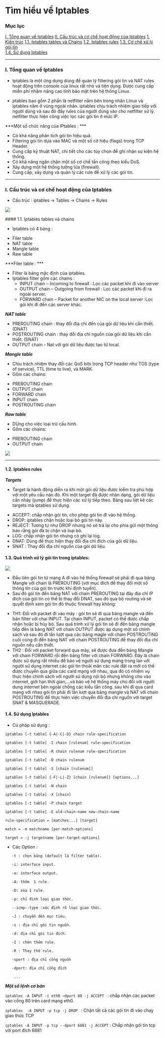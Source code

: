 # Tìm hiểu về Iptables
### Mục lục


[I. Tổng quan về Iptables](#about-iptables)
[II. Cấu trúc và cơ chế hoạt động của Iptables](#cautruc-iptables)
  [1. Kiến trúc](#kien-truc)
  [1.1. Iptables tables và Chains](#iptables-chains)
  [1.2. Iptables rules](#iptables-rules)
  [1.3. Cơ chế xử lý gói tin](#co-che-iptables)  
  [1.4. Sử dụng Iptables](#using-iptables)
  
---
  
### <a name="about-iptables"></a> I. Tổng quan về Iptables

- Iptables là một ứng dụng dùng để quản lý filtering gói tin và NAT rules hoạt động trên console của linux rất nhỏ và tiện dụng. Được cung cấp miễn phí nhằm nâng cao tính bảo mật trên hệ thống Linux.

- ptables bao gồm 2 phần là netfilter nằm bên trong nhân Linux và iptables nằm ở vùng ngoài nhân. iptables chịu trách nhiệm giao tiếp với người dùng và sau đó đẩy rules của người dùng vào cho netfilter xử lý. netfilter thực hiện công việc lọc các gói tin ở mức IP. 

***Một số chức năng của IPtables : ***

- Có khả năng phân tích gói tin hiệu quả.
- Filtering gói tin dựa vào MAC và một số cờ hiệu (flags) trong TCP Header.
- Cung cấp kỹ thuật NAT, chi tiết cho các tùy chọn để ghi nhận sự kiện hệ thống.
- Có khả năng ngăn chặn một số cơ chế tấn công theo kiểu DoS.
- Xây dựng một hệ thống tường lửa (firewall).
- Cung cấp, xây dựng và quản lý các rule để xử lý các gói tin.

---

### <a name="cautruc-iptables"></a> I. Cấu trúc và cơ chế hoạt động của Iptables
  
 - Cấu trúc  : iptables -> Tables -> Chains -> Rules 
 
 ![](images/structure.png)
  
####<a name="iptables-chains"></a> 1.1. Iptables tables và chains

- Iptables có 4 bảng :
<ul>
<li>Filer table</li>
<li>NAT table</li>
<li>Mangle table</li>
<li>Raw table</li>
</ul>

***Filer table : ***
- Filter là bảng mặc định của iptables. 
- Iptables filter gồm các chains :
    + INPUT chain – Incoming to firewall : Lọc các packet khi đi vào server
    + OUTPUT chain – Outgoing from firewall : Lọc các packet khi đi ra ngoài server.  
    + FORWARD chain – Packet for another NIC on the local server :Lọc gói khi đi đến các server khác.
    
***NAT table***
- PREROUTING chain :  thay đổi địa chỉ đến của gói dữ liệu khi cần thiết.(DNAT)
- POSTROUTING chain :  thay đổi địa chỉ nguồn của gói dữ liệu khi cần thiết. (SNAT)
- OUTPUT chain - Nat với gói dữ liệu được tạo từ local.

***Mangle table***
- Chịu trách nhiệm thay đổi các QoS bits trong TCP header như TOS (type of service), TTL (time to live), và MARK.
- Gồm các chains:
+ PREROUTING chain
+ OUTPUT chain
+ FORWARD chain
+ INPUT chain
+ POSTROUTING chain

***Raw table***
- DÙng cho việc loại trừ cấu hình.
- Gồm các chains:
+ PREROUTING chain
+ OUTPUT chain

![](images/iptables-filter-nat-mangle-tables.png)

---

#### <a name="iptables-chains"></a> 1.2. Iptables rules

***Targets***

- Target là hành động diễn ra khi một gói dữ liệu được kiểm tra phù hợp với một yêu cầu nào đó. Khi một target đã được nhận dạng, gói dữ liệu cần nhảy (jump) để thực hiện các xử lý tiếp theo. Bảng sau liệt kê các targets mà iptables sử dụng.
+ ACCEPT: chấp nhận gói tin, cho phép gói tin đi vào hệ thống.
+ DROP: iptables chặn hoặc loại bỏ gói tin này.
+ REJECT: Tương tự như DROP nhưng nó sẽ trả lại cho phía gửi một thông báo rằng gói đã bị chặn và loại bỏ.
+ LOG: chấp nhận gói tin nhưng có ghi lại log.
+ DNAT: Dùng để thực hiện thay đổi địa chỉ đích của gói dữ liệu.
+ SNAT : Thay đổi địa chỉ nguồn của gói dữ liệu.

#### <a name="iptables-chains"></a> 1.3. Quá trình xử lý gói tin trong iptables:

 ![](images/iptables-process.png)

- Đầu tiên gói tin từ mạng A đi vào hệ thống firewall sẽ phải đi qua bảng Mangle với chain là PREROUTING (với mục đích để thay đổi một số thông tin của gói tin trước khi định tuyến).
- Sau đó gói tin đến bảng NAT với chain PREROUTING tại đây địa chỉ IP đích của gói tin có thể bị thay đổi DNAT, sau đó qua bộ routing và sẽ quyết định xem gói tin đó thuộc firewall hay không:

<ul>
<li> TH1:  Đối với packet đi vào máy : gói tin sẽ đi qua bảng mangle và đến bản filter với chai INPUT. Tại chain INPUT, packet có thể được chấp nhận hoặc bị hủy bỏ. Sau quá trình xử lý gói tin sẽ đi đến bảng mangle tiếp đến là bảng NAT với chain OUTPUT được áp dụng một số chính sách và sau đó đi lần lượt qua các bảng magle với chain POSTROUTING cuối cùng đi đến bảng NAT với chain POSTROUTING để thay đổi địa chỉ nguồn nếu cần thiết.
 </li>
 <li>  TH2  : Đối với packet forward qua máy, sẽ được đưa đến bảng Mangle với chain FORWARD rồi đến bảng filter với chain FORWARD. Đây là chain được sử dụng rất nhiều để bảo vệ người sử dụng mang trong lan với người sử dụng internet các gói tin thoải mãn các rule đặt ra mới có thể được chuyển qua giữa các card mạng với nhau, qua đó có nhiệm vụ thực hiện chính sách với người sử dụng nội bộ nhưng không cho vào internet, giới hạn thời gian,...và bảo vệ hệ thống máy chủ đối với người dung internet bên ngoài chống các kiểu tấn công. sau khi đi qua card mạng với nhau gói tin phải đi lần lượt qua bảng mangle và NAT với chain POSTROUTING để thực hiên việc chuyển đổi địa chỉ nguồn với target SNAT & MASQUERADE.
 
</li>
  </ul>
  
#### <a name="using-iptables"></a>1.4. Sử dụng Iptables
  
  - Cú pháp sử dụng :
```
iptables [-t table] {-A|-C|-D} chain rule-specification

iptables [-t table] -I chain [rulenum] rule-specification

iptables [-t table] -R chain rulenum rule-specification

iptables [-t table] -D chain rulenum

iptables [-t table] -S [chain [rulenum]]

iptables [-t table] {-F|-L|-Z} [chain [rulenum]] [options...]

iptables [-t table] -N chain

iptables [-t table] -X [chain]

iptables [-t table] -P chain target

iptables [-t table] -E old-chain-name new-chain-name

rule-specification = [matches...] [target]

match = -m matchname [per-match-options]

target = -j targetname [per-target-options]   
```

- Các Option :
```
   -t : chọn bảng (default là filter table).

   -i: interface input.

   -o: interface output.

   -A: thêm  1 rule.

   -D: xóa 1 rule.

   -p: chỉ đinh loại giao thức.

   --icmp--type :xác định rõ loại giao thức.

   -J : chuyển đến mục tiêu.

   -s : địa chỉ gói tin nguồn.

   -d: địa chỉ gói tin đích.

   -I : chèn thêm rule.

   -R : Thay thế rule.
   
   -sport : địa chỉ cổng nguồn
   
   -dport: địa chỉ cổng đích
   
    ...
```

***Một số lệnh cơ bản***

`iptables -A INPUT -i eth0 –dport 80 -j ACCEPT ` :  chấp nhận các packet vào cổng 80 trên card mạng eth0.

`iptables  -A INPUT -p tcp -j DROP ` :  Chặn tất cả các gói tin đi vào chạy giao thức TCP 

`iptables -A INPUT -p tcp --dport 6881 -j ACCEPT` : Chấp nhận gói tin tcp với port đích 6881
